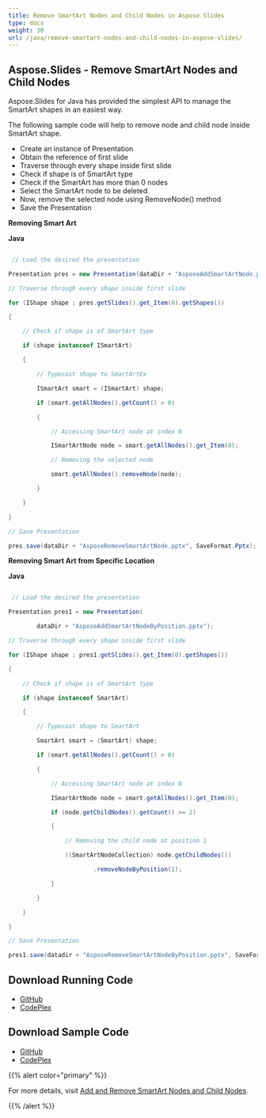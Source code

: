 ```yaml
---
title: Remove SmartArt Nodes and Child Nodes in Aspose.Slides
type: docs
weight: 30
url: /java/remove-smartart-nodes-and-child-nodes-in-aspose-slides/
---
```


## **Aspose.Slides - Remove SmartArt Nodes and Child Nodes**
Aspose.Slides for Java has provided the simplest API to manage the SmartArt shapes in an easiest way.

The following sample code will help to remove node and child node inside SmartArt shape.

- Create an instance of Presentation
- Obtain the reference of first slide
- Traverse through every shape inside first slide
- Check if shape is of SmartArt type
- Check if the SmartArt has more than 0 nodes
- Select the SmartArt node to be deleted
- Now, remove the selected node using RemoveNode() method
- Save the Presentation

**Removing Smart Art**

**Java**

``` java

 // Load the desired the presentation

Presentation pres = new Presentation(dataDir + "AsposeAddSmartArtNode.pptx");

// Traverse through every shape inside first slide

for (IShape shape : pres.getSlides().get_Item(0).getShapes())

{

	// Check if shape is of SmartArt type

	if (shape instanceof ISmartArt)

	{

		// Typecast shape to SmartArtEx

		ISmartArt smart = (ISmartArt) shape;

		if (smart.getAllNodes().getCount() > 0)

		{

			// Accessing SmartArt node at index 0

			ISmartArtNode node = smart.getAllNodes().get_Item(0);

			// Removing the selected node

			smart.getAllNodes().removeNode(node);

		}

	}

}

// Save Presentation

pres.save(dataDir + "AsposeRemoveSmartArtNode.pptx", SaveFormat.Pptx);

```

**Removing Smart Art from Specific Location**

**Java**

``` java

 // Load the desired the presentation

Presentation pres1 = new Presentation(

		dataDir + "AsposeAddSmartArtNodeByPosition.pptx");

// Traverse through every shape inside first slide

for (IShape shape : pres1.getSlides().get_Item(0).getShapes())

{

	// Check if shape is of SmartArt type

	if (shape instanceof SmartArt)

	{

		// Typecast shape to SmartArt

		SmartArt smart = (SmartArt) shape;

		if (smart.getAllNodes().getCount() > 0)

		{

			// Accessing SmartArt node at index 0

			ISmartArtNode node = smart.getAllNodes().get_Item(0);

			if (node.getChildNodes().getCount() >= 2)

			{

				// Removing the child node at position 1

				((SmartArtNodeCollection) node.getChildNodes())

						.removeNodeByPosition(1);

			}

		}

	}

}

// Save Presentation

pres1.save(datadir + "AsposeRemoveSmartArtNodeByPosition.pptx",	SaveFormat.Pptx);

```
## **Download Running Code**
- [GitHub](https://github.com/aspose-slides/Aspose.Slides-for-Java/releases)
- [CodePlex](https://asposeslidesjavapptx4j.codeplex.com/releases)
## **Download Sample Code**
- [GitHub](https://github.com/aspose-slides/Aspose.Slides-for-Java)
- [CodePlex](https://asposeslidesjavapptx4j.codeplex.com/)

{{% alert color="primary" %}} 

For more details, visit [Add and Remove SmartArt Nodes and Child Nodes](http://docs.aspose.com:8082/docs/display/slidesjava/Add+and+Remove+SmartArt+Nodes+and+Child+Nodes).

{{% /alert %}}
